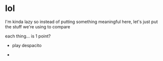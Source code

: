 # lol

I'm kinda lazy so instead of putting something meaningful here, let's just put the stuff we're using to compare

each thing... is 1 point?

* play despacito

* 